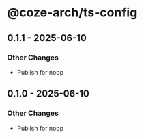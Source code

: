 # @coze-arch/ts-config

## 0.1.1 - 2025-06-10

### Other Changes

- Publish for noop


## 0.1.0 - 2025-06-10

### Other Changes

- Publish for noop

